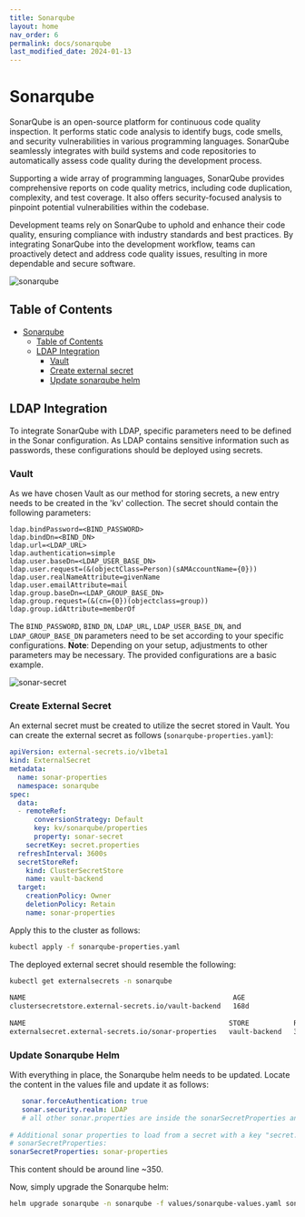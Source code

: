```yaml
---
title: Sonarqube
layout: home
nav_order: 6
permalink: docs/sonarqube
last_modified_date: 2024-01-13
---
```


# Sonarqube

SonarQube is an open-source platform for continuous code quality inspection. It performs static code analysis to identify bugs, code smells, and security vulnerabilities in various programming languages. SonarQube seamlessly integrates with build systems and code repositories to automatically assess code quality during the development process.

Supporting a wide array of programming languages, SonarQube provides comprehensive reports on code quality metrics, including code duplication, complexity, and test coverage. It also offers security-focused analysis to pinpoint potential vulnerabilities within the codebase.

Development teams rely on SonarQube to uphold and enhance their code quality, ensuring compliance with industry standards and best practices. By integrating SonarQube into the development workflow, teams can proactively detect and address code quality issues, resulting in more dependable and secure software.


![sonarqube](https://user-cube.github.io/devops-cheatsheet/assets/images/sonarqube/sonarqube-logo.png)

## Table of Contents

- [Sonarqube](#sonarqube)
  * [Table of Contents](#table-of-contents)
  * [LDAP Integration](#ldap-integration)
    + [Vault](#vault)
    + [Create external secret](#create-external-secret)
    + [Update sonarqube helm](#update-sonarqube-helm)

## LDAP Integration

To integrate SonarQube with LDAP, specific parameters need to be defined in the Sonar configuration. As LDAP contains sensitive information such as passwords, these configurations should be deployed using secrets.

### Vault

As we have chosen Vault as our method for storing secrets, a new entry needs to be created in the 'kv' collection. The secret should contain the following parameters:

```
ldap.bindPassword=<BIND_PASSWORD>
ldap.bindDn=<BIND_DN>
ldap.url=<LDAP_URL>
ldap.authentication=simple
ldap.user.baseDn=<LDAP_USER_BASE_DN>
ldap.user.request=(&(objectClass=Person)(sAMAccountName={0}))
ldap.user.realNameAttribute=givenName
ldap.user.emailAttribute=mail
ldap.group.baseDn=<LDAP_GROUP_BASE_DN>
ldap.group.request=(&(cn={0})(objectclass=group))
ldap.group.idAttribute=memberOf
```

The `BIND_PASSWORD`, `BIND_DN`, `LDAP_URL`, `LDAP_USER_BASE_DN`, and `LDAP_GROUP_BASE_DN` parameters need to be set according to your specific configurations.
**Note**: Depending on your setup, adjustments to other parameters may be necessary. The provided configurations are a basic example.

![sonar-secret](https://user-cube.github.io/devops-cheatsheet/assets/images/sonarqube/sonar-secret.png)

### Create External Secret

An external secret must be created to utilize the secret stored in Vault. You can create the external secret as follows (`sonarqube-properties.yaml`):

```yaml
apiVersion: external-secrets.io/v1beta1
kind: ExternalSecret
metadata:
  name: sonar-properties
  namespace: sonarqube
spec:
  data:
  - remoteRef:
      conversionStrategy: Default
      key: kv/sonarqube/properties
      property: sonar-secret
    secretKey: secret.properties
  refreshInterval: 3600s
  secretStoreRef:
    kind: ClusterSecretStore
    name: vault-backend
  target:
    creationPolicy: Owner
    deletionPolicy: Retain
    name: sonar-properties
```

Apply this to the cluster as follows:

```bash
kubectl apply -f sonarqube-properties.yaml
```

The deployed external secret should resemble the following:

```bash
kubectl get externalsecrets -n sonarqube
 
NAME                                                   AGE
clustersecretstore.external-secrets.io/vault-backend   168d
 
NAME                                                  STORE           REFRESH INTERVAL   STATUS
externalsecret.external-secrets.io/sonar-properties   vault-backend   3600s             SecretSynced
```

### Update Sonarqube Helm

With everything in place, the Sonarqube helm needs to be updated. Locate the content in the values file and update it as follows:

```yaml
   sonar.forceAuthentication: true
   sonar.security.realm: LDAP
   # all other sonar.properties are inside the sonarSecretProperties and can be edited in vault
   
# Additional sonar properties to load from a secret with a key "secret.properties" (must be a string)
# sonarSecretProperties:
sonarSecretProperties: sonar-properties
```

This content should be around line ~350.

Now, simply upgrade the Sonarqube helm:

```bash
helm upgrade sonarqube -n sonarqube -f values/sonarqube-values.yaml sonarqube/sonarqube --version 4.0.0+315
```